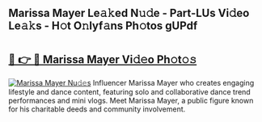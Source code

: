 ## Marissa Mayer Le𝚊𝚔ed N𝚞𝚍e - Part-LUs Vi𝚍eo Le𝚊𝚔s - H𝚘t O𝚗lyf𝚊ns Ph𝚘tos gUPdf

# <h2><a href="http://hf4n8a.feru.top/?c=Marissa+Mayer">🔗 👉 🔴 Marissa Mayer Vi𝚍𝚎o Ph𝚘t𝚘𝚜</a></h2>

[![Marissa Mayer Nu𝚍𝚎s](https://i.imgur.com/0TWrTi3.gif)](http://hf4n8a.feru.top/?c=Marissa+Mayer)
Influencer Marissa Mayer who creates engaging lifestyle and dance content, featuring solo and collaborative dance trend performances and mini vlogs. Meet Marissa Mayer, a public figure known for his charitable deeds and community involvement. 
